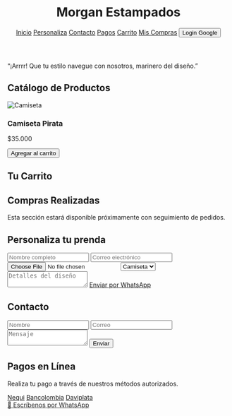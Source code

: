 <!DOCTYPE html>
<html lang="es">
<head>
  <meta charset="UTF-8" />
  <meta name="viewport" content="width=device-width, initial-scale=1.0" />
  <title>Morgan Estampados</title>
  <script src="https://cdn.tailwindcss.com"></script>
  <style>
    .parpadea {
      animation: blink 1s infinite;
    }
    @keyframes blink {
      0%, 100% { opacity: 1; }
      50% { opacity: 0.3; }
    }
  </style>
</head>
<body class="bg-gray-100 text-gray-900">
  <!-- Barra de navegación -->
  <header class="bg-red-700 text-white p-4 shadow-md flex justify-between items-center">
    <h1 class="text-2xl font-bold">Morgan Estampados</h1>
    <nav class="space-x-4">
      <a href="#catalogo" class="hover:underline">Inicio</a>
      <a href="#personaliza" class="hover:underline">Personaliza</a>
      <a href="#contacto" class="hover:underline">Contacto</a>
      <a href="#pagos" class="hover:underline">Pagos</a>
      <a href="#carrito" class="hover:underline">Carrito</a>
      <a href="#compras" class="hover:underline">Mis Compras</a>
      <button id="loginBtn" class="bg-white text-red-700 px-2 py-1 rounded">Login Google</button>
    </nav>
  </header>

  <!-- Frase Pirata -->
  <section class="bg-black text-white text-center p-2 text-lg italic">
    <p>“¡Arrrr! Que tu estilo navegue con nosotros, marinero del diseño.”</p>
  </section>

  <!-- Catálogo de productos -->
  <section id="catalogo" class="p-6">
    <h2 class="text-3xl font-semibold text-center mb-6">Catálogo de Productos</h2>
    <div class="grid grid-cols-1 md:grid-cols-4 gap-6" id="catalogo-grid">
      <div class="bg-white p-4 rounded shadow">
        <img src="https://via.placeholder.com/300x300?text=Camiseta" alt="Camiseta" class="w-full mb-2">
        <h3 class="font-bold">Camiseta Pirata</h3>
        <p>$35.000</p>
        <button onclick="agregarAlCarrito('Camiseta Pirata', 35000)" class="bg-blue-700 text-white px-4 py-1 rounded mt-2">Agregar al carrito</button>
      </div>
    </div>
    <script>
      const carrito = [];
      function agregarAlCarrito(nombre, precio) {
        carrito.push({ nombre, precio });
        actualizarCarrito();
      }
      function actualizarCarrito() {
        const lista = document.getElementById("lista-carrito");
        if (!lista) return;
        lista.innerHTML = carrito.map(p => `<li class='border-b py-1'>${p.nombre} - $${p.precio}</li>`).join("");
      }
      document.addEventListener("DOMContentLoaded", () => {
        const catalogo = document.getElementById("catalogo-grid");
        for(let i=2; i<=20; i++) {
          const nombre = `Producto ${i}`;
          const precio = 20000 + i * 500;
          const div = document.createElement('div');
          div.className = "bg-white p-4 rounded shadow";
          div.innerHTML = `
            <img src="https://via.placeholder.com/300x300?text=Producto+${i}" alt="${nombre}" class="w-full mb-2">
            <h3 class="font-bold">${nombre}</h3>
            <p>$${precio}</p>
            <button onclick="agregarAlCarrito('${nombre}', ${precio})" class="bg-blue-700 text-white px-4 py-1 rounded mt-2">Agregar al carrito</button>
          `;
          catalogo.appendChild(div);
        }
      });
    </script>
  </section>

  <!-- Sección Carrito -->
  <section id="carrito" class="p-6 bg-gray-200">
    <h2 class="text-2xl font-bold text-center mb-4">Tu Carrito</h2>
    <ul id="lista-carrito" class="max-w-xl mx-auto bg-white p-4 rounded shadow"></ul>
  </section>

  <!-- Sección Mis Compras -->
  <section id="compras" class="p-6 bg-white">
    <h2 class="text-2xl font-bold text-center mb-4">Compras Realizadas</h2>
    <p class="text-center">Esta sección estará disponible próximamente con seguimiento de pedidos.</p>
  </section>

  <!-- Personaliza tu prenda -->
  <section id="personaliza" class="p-6 bg-white">
    <h2 class="text-2xl font-bold text-center mb-4">Personaliza tu prenda</h2>
    <form class="max-w-xl mx-auto space-y-4">
      <input type="text" placeholder="Nombre completo" class="w-full border p-2 rounded">
      <input type="email" placeholder="Correo electrónico" class="w-full border p-2 rounded">
      <input type="file" class="w-full border p-2 rounded">
      <select class="w-full border p-2 rounded">
        <option>Camiseta</option>
        <option>Gorra</option>
        <option>Tote Bag</option>
      </select>
      <textarea placeholder="Detalles del diseño" class="w-full border p-2 rounded"></textarea>
      <a href="https://wa.link/ru46tm" target="_blank" class="block bg-red-700 text-white px-4 py-2 text-center rounded">Enviar por WhatsApp</a>
    </form>
  </section>

  <!-- Contacto -->
  <section id="contacto" class="p-6">
    <h2 class="text-2xl font-bold text-center mb-4">Contacto</h2>
    <form class="max-w-xl mx-auto space-y-4">
      <input type="text" placeholder="Nombre" class="w-full border p-2 rounded">
      <input type="email" placeholder="Correo" class="w-full border p-2 rounded">
      <textarea placeholder="Mensaje" class="w-full border p-2 rounded"></textarea>
      <button class="bg-red-700 text-white px-4 py-2 rounded">Enviar</button>
    </form>
  </section>

  <!-- Pagos en línea -->
  <section id="pagos" class="p-6 bg-white">
    <h2 class="text-2xl font-bold text-center mb-4">Pagos en Línea</h2>
    <p class="text-center mb-2">Realiza tu pago a través de nuestros métodos autorizados.</p>
    <div class="flex flex-wrap justify-center gap-4">
      <a href="#" class="bg-green-600 text-white px-4 py-2 rounded">Nequi</a>
      <a href="#" class="bg-yellow-500 text-white px-4 py-2 rounded">Bancolombia</a>
      <a href="#" class="bg-blue-700 text-white px-4 py-2 rounded">Daviplata</a>
    </div>
  </section>

  <!-- Botón flotante de WhatsApp parpadeante -->
  <a href="https://wa.link/ru46tm" target="_blank" class="fixed bottom-6 right-6 bg-green-500 text-white p-4 rounded-full shadow-lg parpadea text-xl font-bold">
    📩 Escríbenos por WhatsApp
  </a>

  <!-- Script de redirección al login -->
  <script>
    const loginBtn = document.getElementById("loginBtn");
    loginBtn.addEventListener("click", () => {
      window.location.href = "https://jhasjazz.github.io/morganestampados.github.io/login.html";

    });
  </script>
</body>
</html>
